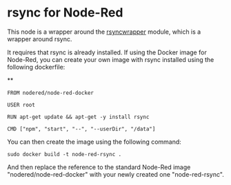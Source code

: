 # rsync for Node-Red

This node is a wrapper around the [rsyncwrapper](https://www.npmjs.com/package/rsyncwrapper) module, which is a wrapper around rsync.

It requires that rsync is already installed. If using the Docker image for Node-Red, you can create your own image with rsync
installed using the following dockerfile:

**

    FROM nodered/node-red-docker

    USER root

    RUN apt-get update && apt-get -y install rsync

    CMD ["npm", "start", "--", "--userDir", "/data"]

You can then create the image using the following command:

    sudo docker build -t node-red-rsync .

And then replace the reference to the standard Node-Red image "nodered/node-red-docker" with your newly created one "node-red-rsync".
